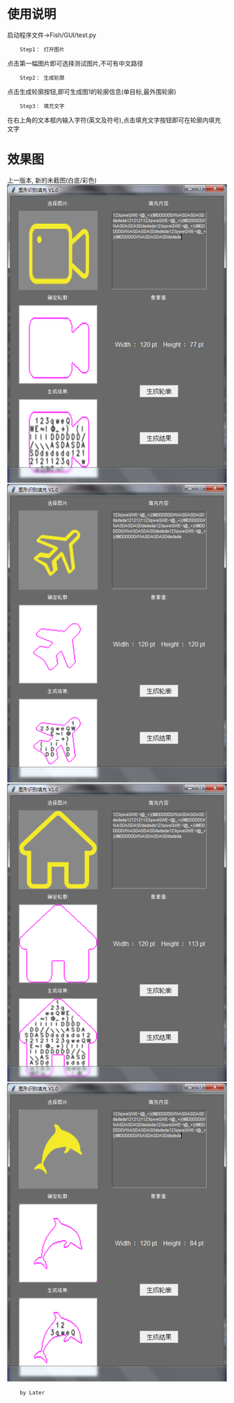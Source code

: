 # 使用说明
启动程序文件->Fish/GUI/test.py

        Step1： 打开图片

点击第一幅图片即可选择测试图片,不可有中文路径

        Step2： 生成轮廓

点击生成轮廓按钮,即可生成图1的轮廓信息(单目标,最外围轮廓)

        Step3： 填充文字

在右上角的文本框内输入字符(英文及符号),点击填充文字按钮即可在轮廓内填充文字

# 效果图

上一版本, 新的未截图(白底/彩色)
![11.png](assets/real/11.png)
![22.png](assets/real/22.png)
![33.png](assets/real/33.png)
![44.png](assets/real/44.png)

        by Later 